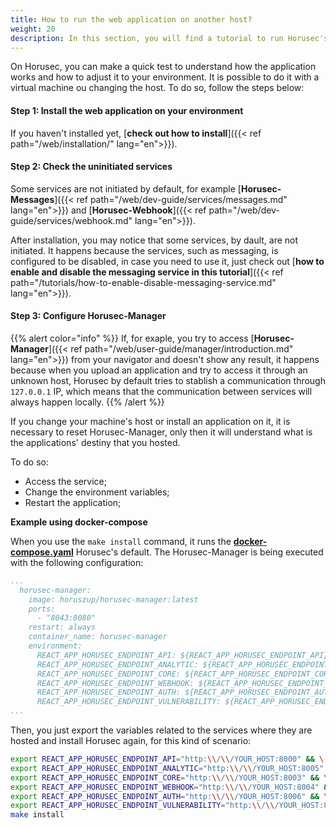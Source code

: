 ```yaml
---
title: How to run the web application on another host?
weight: 20
description: In this section, you will find a tutorial to run Horusec's web application in a virtual machine.
---
```


On Horusec, you can make a quick test to understand how the application works and how to adjust it to your environment. It is possible to do it with a virtual machine ou changing the host. To do so, follow the steps below: 

#### **Step 1:** Install the web application on your environment
If you haven't installed yet, [**check out how to install**]({{< ref path="/web/installation/" lang="en">}}). 

#### **Step 2:** Check the uninitiated services
Some services are not initiated by default, for example [**Horusec-Messages**]({{< ref path="/web/dev-guide/services/messages.md" lang="en">}}) and [**Horusec-Webhook**]({{< ref path="/web/dev-guide/services/webhook.md" lang="en">}}). 

After installation, you may notice that some services, by dault, are not initiated. It happens because the services, such as messaging, is configured to be disabled, in case you need to use it, just check out [**how to enable and disable the messaging service in this tutorial**]({{< ref path="/tutorials/how-to-enable-disable-messaging-service.md" lang="en">}}).

#### **Step 3:** Configure Horusec-Manager

{{% alert color="info" %}}
If, for exaple, you try to access [**Horusec-Manager**]({{< ref path="/web/user-guide/manager/introduction.md" lang="en">}}) from your navigator and doesn't show any result, it happens because when you upload an application and try to access it through an unknown host, Horusec by default tries to stablish a communication through `127.0.0.1` IP, which means that the communication between services will always happen locally.
{{% /alert %}}


If you change your machine's host or install an application on it, it is necessary to reset Horusec-Manager, only then it will understand what is the applications' destiny that you hosted.

To do so:
- Access the service;
- Change the environment variables;
- Restart the application;


**Example using docker-compose**

When you use the `make install` command, it runs the [**docker-compose.yaml**](https://github.com/ZupIT/horusec/blob/main/deployments/docker-compose.yaml) Horusec's default. 
The Horusec-Manager is being executed with the following configuration: 

```yaml
...
  horusec-manager:
    image: horuszup/horusec-manager:latest
    ports:
      - "8043:8080"
    restart: always
    container_name: horusec-manager
    environment:
      REACT_APP_HORUSEC_ENDPOINT_API: ${REACT_APP_HORUSEC_ENDPOINT_API}
      REACT_APP_HORUSEC_ENDPOINT_ANALYTIC: ${REACT_APP_HORUSEC_ENDPOINT_ANALYTIC}
      REACT_APP_HORUSEC_ENDPOINT_CORE: ${REACT_APP_HORUSEC_ENDPOINT_CORE}
      REACT_APP_HORUSEC_ENDPOINT_WEBHOOK: ${REACT_APP_HORUSEC_ENDPOINT_WEBHOOK}
      REACT_APP_HORUSEC_ENDPOINT_AUTH: ${REACT_APP_HORUSEC_ENDPOINT_AUTH}
      REACT_APP_HORUSEC_ENDPOINT_VULNERABILITY: ${REACT_APP_HORUSEC_ENDPOINT_VULNERABILITY}
...
```

Then, you just export the variables related to the services where they are hosted and install Horusec again, for this kind of  scenario: 

```bash
export REACT_APP_HORUSEC_ENDPOINT_API="http:\\/\\/YOUR_HOST:8000" && \
export REACT_APP_HORUSEC_ENDPOINT_ANALYTIC="http:\\/\\/YOUR_HOST:8005" && \
export REACT_APP_HORUSEC_ENDPOINT_CORE="http:\\/\\/YOUR_HOST:8003" && \
export REACT_APP_HORUSEC_ENDPOINT_WEBHOOK="http:\\/\\/YOUR_HOST:8004" && \
export REACT_APP_HORUSEC_ENDPOINT_AUTH="http:\\/\\/YOUR_HOST:8006" && \
export REACT_APP_HORUSEC_ENDPOINT_VULNERABILITY="http:\\/\\/YOUR_HOST:8001" && \
make install
```

